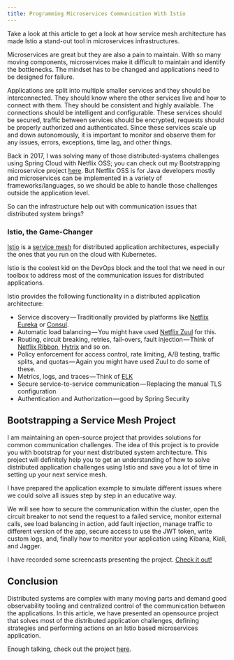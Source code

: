 ```yaml
---
title: Programming Microservices Communication With Istio
---
```

Take a look at this article to get a look at how service mesh architecture has made Istio a stand-out tool in microservices infrastructures.

Microservices are great but they are also a pain to maintain. With so many moving components, microservices make it difficult to maintain and identify the bottlenecks. The mindset has to be changed and applications need to be designed for failure.

Applications are split into multiple smaller services and they should be interconnected. They should know where the other services live and how to connect with them. They should be consistent and highly available. The connections should be intelligent and configurable. These services should be secured, traffic between services should be encrypted, requests should be properly authorized and authenticated. Since these services scale up and down autonomously, it is important to monitor and observe them for any issues, errors, exceptions, time lag, and other things.

Back in 2017, I was solving many of those distributed-systems challenges using Spring Cloud with Netflix OSS; you can check out my Bootstrapping microservice project [here](https://github.com/apssouza22/java-microservice). But Netflix OSS is for Java developers mostly and microservices can be implemented in a variety of frameworks/languages, so we should be able to handle those challenges outside the application level.

So can the infrastructure help out with communication issues that distributed system brings?

### Istio, the Game-Changer

[Istio](https://istio.io/docs/concepts/what-is-istio/)  is a  [service mesh](https://dzone.com/articles/what-is-a-service-mesh-and-why-do-you-need-one)  for distributed application architectures, especially the ones that you run on the cloud with Kubernetes.

Istio is the coolest kid on the DevOps block and the tool that we need in our toolbox to address most of the communication issues for distributed applications.

Istio provides the following functionality in a distributed application architecture:

-   Service discovery — Traditionally provided by platforms like  [Netflix Eureka](https://github.com/Netflix/eureka/wiki) or  [Consul](https://www.consul.io/).
-   Automatic load balancing — You might have used  [Netflix Zuul](https://github.com/Netflix/zuul/wiki)  for this.
-   Routing, circuit breaking, retries, fail-overs, fault injection — Think of  [Netflix Ribbon](https://github.com/Netflix/ribbon/wiki),  [Hytrix](https://github.com/Netflix/Hystrix)  and so on.
-   Policy enforcement for access control, rate limiting, A/B testing, traffic splits, and quotas — Again you might have used Zuul to do some of these.
-   Metrics, logs, and traces — Think of  [ELK](https://www.elastic.co/elk-stack)
-   Secure service-to-service communication — Replacing the manual TLS configuration
-   Authentication and Authorization — good by Spring Security

## Bootstrapping a Service Mesh Project

I am maintaining an open-source project that provides solutions for common communication challenges. The idea of this project is to provide you with bootstrap for your next distributed system architecture. This project will definitely help you to get an understanding of how to solve distributed application challenges using Istio and save you a lot of time in setting up your next service mesh.

I have prepared the application example to simulate different issues where we could solve all issues step by step in an educative way.

We will see how to secure the communication within the cluster, open the circuit breaker to not send the request to a failed service, monitor external calls, see load balancing in action, add fault injection, manage traffic to different version of the app, secure access to use the JWT token, write custom logs, and, finally how to monitor your application using Kibana, Kiali, and Jagger.

I have recorded some screencasts presenting the project.  [Check it out!](https://dzone.com/articles/programming-microservices-communication-with-istio)

## Conclusion

Distributed systems are complex with many moving parts and demand good observability tooling and centralized control of the communication between the applications. In this article, we have presented an opensource project that solves most of the distributed application challenges, defining strategies and performing actions on an Istio based microservices application.

Enough talking, check out the project  [here](https://github.com/apssouza22/service-mesh-istio).




